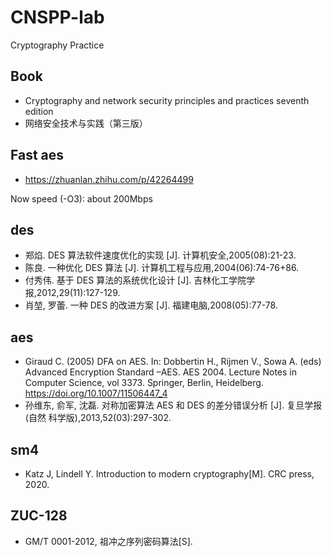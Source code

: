 # CNSPP-lab
Cryptography Practice

## Book

- Cryptography and network security principles and practices seventh edition
- 网络安全技术与实践（第三版）

## Fast aes

- https://zhuanlan.zhihu.com/p/42264499

Now speed (-O3): about 200Mbps

## des

- 郑焰. DES 算法软件速度优化的实现 [J]. 计算机安全,2005(08):21-23.
- 陈良. 一种优化 DES 算法 [J]. 计算机工程与应用,2004(06):74-76+86.
- 付秀伟. 基于 DES 算法的系统优化设计 [J]. 吉林化工学院学报,2012,29(11):127-129.
- 肖堃, 罗蕾. 一种 DES 的改进方案 [J]. 福建电脑,2008(05):77-78.

## aes

- Giraud C. (2005) DFA on AES. In: Dobbertin H., Rijmen V., Sowa A. (eds) Advanced Encryption Standard –AES. AES 2004. Lecture Notes in Computer Science, vol 3373. Springer, Berlin, Heidelberg. https://doi.org/10.1007/11506447_4
- 孙维东, 俞军, 沈磊. 对称加密算法 AES 和 DES 的差分错误分析 [J]. 复旦学报 (自然
科学版),2013,52(03):297-302.

## sm4

- Katz J, Lindell Y. Introduction to modern cryptography[M]. CRC press, 2020.

## ZUC-128

- GM/T 0001-2012, 祖冲之序列密码算法[S].

